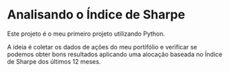 # Analisando o Índice de Sharpe

<p>Este projeto é o meu primeiro projeto utilizando Python.</p>
A ideia é coletar os dados de ações do meu portifólio e verificar se podemos obter bons resultados aplicando uma alocação baseada no Índice de Sharpe dos últimos 12 meses.
